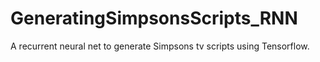 # GeneratingSimpsonsScripts_RNN
A recurrent neural net to generate Simpsons tv scripts using Tensorflow.
